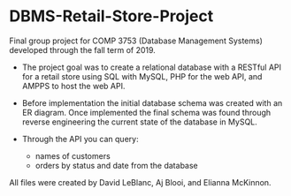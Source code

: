 # DBMS-Retail-Store-Project

Final group project for COMP 3753 (Database Management Systems) developed through the fall term of 2019.

- The project goal was to create a relational database with a RESTful API for a retail store using SQL with MySQL, PHP for the web API, and AMPPS to host the web API.

- Before implementation the initial database schema was created with an ER diagram. Once implemented the final schema was found through reverse engineering the current state of the database in MySQL.

- Through the API you can query:
  - names of customers
  - orders by status and date from the database

All files were created by David LeBlanc, Aj Blooi, and Elianna McKinnon.
